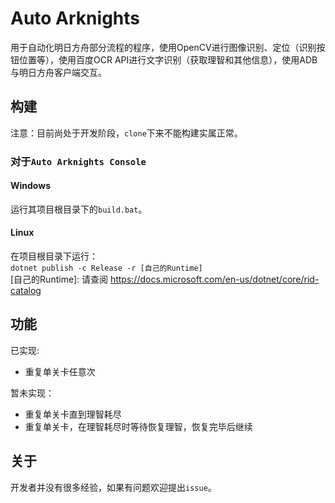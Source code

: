 # Auto Arknights
用于自动化明日方舟部分流程的程序，使用OpenCV进行图像识别、定位（识别按钮位置等），使用百度OCR API进行文字识别（获取理智和其他信息），使用ADB与明日方舟客户端交互。
## 构建
注意：目前尚处于开发阶段，`clone`下来不能构建实属正常。
### 对于`Auto Arknights Console`
#### Windows
运行其项目根目录下的`build.bat`。
#### Linux
在项目根目录下运行：  
`dotnet publish -c Release -r [自己的Runtime]`  
[自己的Runtime]: 请查阅 https://docs.microsoft.com/en-us/dotnet/core/rid-catalog
## 功能
已实现:
* 重复单关卡任意次

暂未实现：
* 重复单关卡直到理智耗尽
* 重复单关卡，在理智耗尽时等待恢复理智，恢复完毕后继续

## 关于
开发者并没有很多经验，如果有问题欢迎提出`issue`。